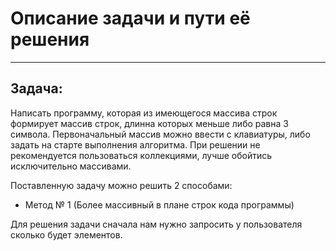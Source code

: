 # Описание задачи и пути её решения
---

## **Задача:**  

Написать программу, которая из имеющегося массива строк формирует массив строк, длинна которых меньше либо равна 3 символа. Первоначальный массив можно ввести с клавиатуры, либо задать на старте выполнения алгоритма. При решении не рекомендуется пользоваться коллекциями, лучше обойтись исключительно массивами.

Поставленную задачу можно решить 2 способами:
- Метод № 1 (Более массивный в плане строк кода программы)

Для решения задачи сначала нам нужно запросить у пользователя сколько будет элементов.  